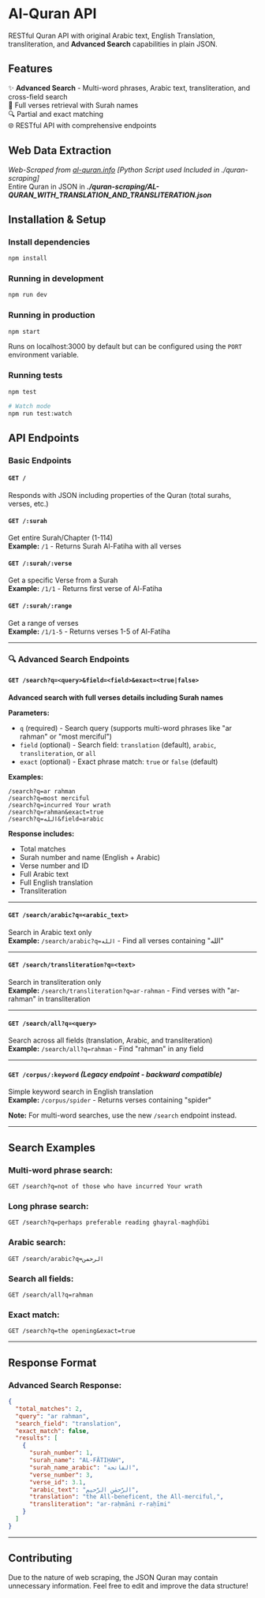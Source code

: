 # Al-Quran API
RESTful Quran API with original Arabic text, English Translation, transliteration, and **Advanced Search** capabilities in plain JSON.

## Features
✨ **Advanced Search** - Multi-word phrases, Arabic text, transliteration, and cross-field search  
📖 Full verses retrieval with Surah names  
🔍 Partial and exact matching  
🌐 RESTful API with comprehensive endpoints  

## Web Data Extraction
*Web-Scraped from [al-quran.info](https://al-quran.info) [Python Script used Included in ./quran-scraping]*  
Entire Quran in JSON in ***./quran-scraping/AL-QURAN_WITH_TRANSLATION_AND_TRANSLITERATION.json***

## Installation & Setup

### Install dependencies
```bash
npm install
```

### Running in development
```bash
npm run dev
```

### Running in production
```bash
npm start
```

Runs on localhost:3000 by default but can be configured using the `PORT` environment variable.

### Running tests
```bash
npm test

# Watch mode
npm run test:watch
```
## API Endpoints

### Basic Endpoints

#### `GET /`
Responds with JSON including properties of the Quran (total surahs, verses, etc.)

#### `GET /:surah`
Get entire Surah/Chapter (1-114)  
**Example:** `/1` - Returns Surah Al-Fatiha with all verses

#### `GET /:surah/:verse`
Get a specific Verse from a Surah  
**Example:** `/1/1` - Returns first verse of Al-Fatiha

#### `GET /:surah/:range`
Get a range of verses  
**Example:** `/1/1-5` - Returns verses 1-5 of Al-Fatiha

---

### 🔍 Advanced Search Endpoints

#### `GET /search?q=<query>&field=<field>&exact=<true|false>`
**Advanced search with full verses details including Surah names**

**Parameters:**
- `q` (required) - Search query (supports multi-word phrases like "ar rahman" or "most merciful")
- `field` (optional) - Search field: `translation` (default), `arabic`, `transliteration`, or `all`
- `exact` (optional) - Exact phrase match: `true` or `false` (default)

**Examples:**
```
/search?q=ar rahman
/search?q=most merciful
/search?q=incurred Your wrath
/search?q=rahman&exact=true
/search?q=الله&field=arabic
```

**Response includes:**
- Total matches
- Surah number and name (English + Arabic)
- Verse number and ID
- Full Arabic text
- Full English translation
- Transliteration

---

#### `GET /search/arabic?q=<arabic_text>`
Search in Arabic text only  
**Example:** `/search/arabic?q=الله` - Find all verses containing "الله"

---

#### `GET /search/transliteration?q=<text>`
Search in transliteration only  
**Example:** `/search/transliteration?q=ar-rahman` - Find verses with "ar-rahman" in transliteration

---

#### `GET /search/all?q=<query>`
Search across all fields (translation, Arabic, and transliteration)  
**Example:** `/search/all?q=rahman` - Find "rahman" in any field

---

#### `GET /corpus/:keyword` *(Legacy endpoint - backward compatible)*
Simple keyword search in English translation  
**Example:** `/corpus/spider` - Returns verses containing "spider"

**Note:** For multi-word searches, use the new `/search` endpoint instead.

---

## Search Examples

### Multi-word phrase search:
```
GET /search?q=not of those who have incurred Your wrath
```

### Long phrase search:
```
GET /search?q=perhaps preferable reading ghayral-maghḍūbi
```

### Arabic search:
```
GET /search/arabic?q=الرحمن
```

### Search all fields:
```
GET /search/all?q=rahman
```

### Exact match:
```
GET /search?q=the opening&exact=true
```

---

## Response Format

### Advanced Search Response:
```json
{
  "total_matches": 2,
  "query": "ar rahman",
  "search_field": "translation",
  "exact_match": false,
  "results": [
    {
      "surah_number": 1,
      "surah_name": "AL-FĀTIḤAH",
      "surah_name_arabic": "الفاتحة",
      "verse_number": 3,
      "verse_id": 3.1,
      "arabic_text": "الرَّحمٰنِ الرَّحيمِ",
      "translation": "the All-beneficent, the All-merciful,",
      "transliteration": "ar-raḥmāni r-raḥīmi"
    }
  ]
}
```

---

## Contributing
Due to the nature of web scraping, the JSON Quran may contain unnecessary information. Feel free to edit and improve the data structure!